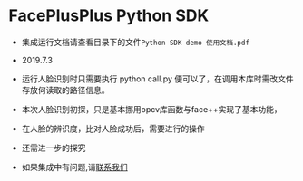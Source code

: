 # FacePlusPlus Python SDK

* 集成运行文档请查看目录下的文件`Python SDK demo 使用文档.pdf` 
* 2019.7.3
* 运行人脸识别时只需要执行 python call.py 便可以了，在调用本库时需改文件存放何读取的路径信息。
* 本次人脸识别初探，只是基本挪用opcv库函数与face++实现了基本功能，
* 在人脸的辨识度，比对人脸成功后，需要进行的操作
* 还需进一步的探究

* 如果集成中有问题,请[联系我们](https://www.faceplusplus.com.cn/contact-us/)


